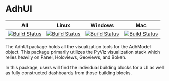 # AdhUI
| All | Linux | Windows | Mac |
| --------- | --------- | --------- | ------------- |
|[![Build Status](https://dev.azure.com/kimberlycpevey/kimberlycpevey/_apis/build/status/kcpevey.AdhUI?branchName=master)](https://dev.azure.com/kimberlycpevey/kimberlycpevey/_build/latest?definitionId=5&branchName=master)|[![Build Status](https://dev.azure.com/kimberlycpevey/kimberlycpevey/_apis/build/status/kcpevey.AdhUI?branchName=master&jobName=ubuntu-16.04)](https://dev.azure.com/kimberlycpevey/kimberlycpevey/_build/latest?definitionId=5&branchName=master)|[![Build Status](https://dev.azure.com/kimberlycpevey/kimberlycpevey/_apis/build/status/kcpevey.AdhUI?branchName=master&jobName=vs2017-win2016)](https://dev.azure.com/kimberlycpevey/kimberlycpevey/_build/latest?definitionId=5&branchName=master)|[![Build Status](https://dev.azure.com/kimberlycpevey/kimberlycpevey/_apis/build/status/kcpevey.AdhUI?branchName=master&jobName=macOS-10.13)](https://dev.azure.com/kimberlycpevey/kimberlycpevey/_build/latest?definitionId=5&branchName=master)
   
   
The AdhUI package holds all the visualization tools for the AdhModel object. This package primarily utilizes the PyViz visualization stack which relies heavily on Panel, Holoviews, Geoviews, and Bokeh.  
  
In this package, users will find the individual building blocks for a UI as well as fully constructed dashboards from those building blocks.  
